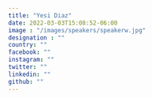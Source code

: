 ```yaml
---
title: "Yesi Diaz"
date: 2022-03-03T15:08:52-06:00
image : "/images/speakers/speakerw.jpg"
designation : ""
country: ""
facebook: ""
instagram: ""
twitter: ""
linkedin: ""
github: ""
---
```

